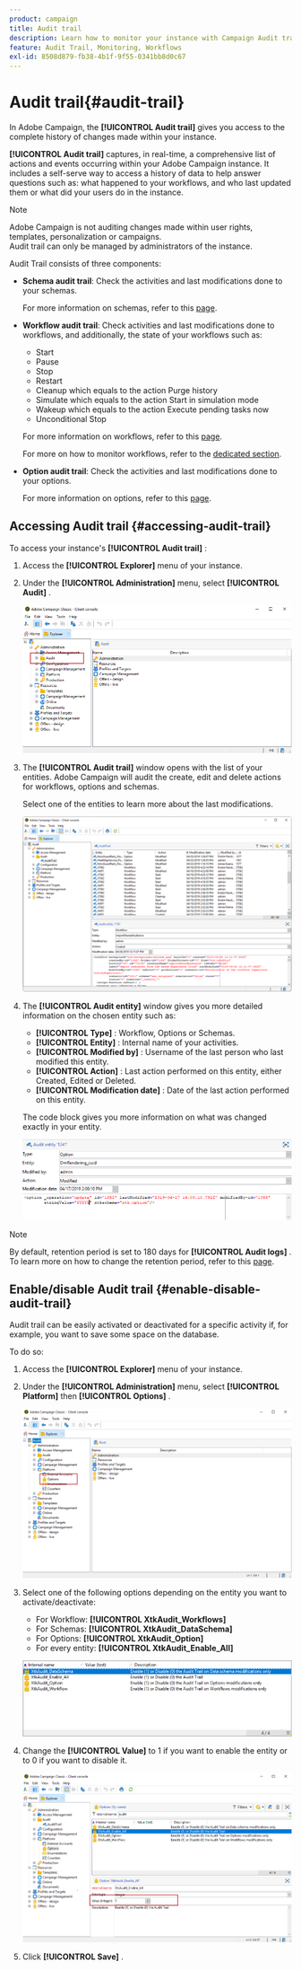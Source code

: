 ```yaml
---
product: campaign
title: Audit trail
description: Learn how to monitor your instance with Campaign Audit trail
feature: Audit Trail, Monitoring, Workflows
exl-id: 8508d879-fb38-4b1f-9f55-0341bb8d0c67
---
```

# Audit trail{#audit-trail}



In Adobe Campaign, the **[!UICONTROL Audit trail]** gives you access to the complete history of changes made within your instance.

**[!UICONTROL Audit trail]** captures, in real-time, a comprehensive list of actions and events occurring within your Adobe Campaign instance. It includes a self-serve way to access a history of data to help answer questions such as: what happened to your workflows, and who last updated them or what did your users do in the instance.

>[!NOTE]
>
>Adobe Campaign is not auditing changes made within user rights, templates, personalization or campaigns.  
>Audit trail can only be managed by administrators of the instance.

Audit Trail consists of three components:

* **Schema audit trail**: Check the activities and last modifications done to your schemas.

  For more information on schemas, refer to this [page](../../configuration/using/data-schemas.md).

* **Workflow audit trail**: Check activities and last modifications done to workflows, and additionally, the state of your workflows such as:

    * Start
    * Pause
    * Stop
    * Restart
    * Cleanup which equals to the action Purge history
    * Simulate which equals to the action Start in simulation mode
    * Wakeup which equals to the action Execute pending tasks now
    * Unconditional Stop

  For more information on workflows, refer to this [page](../../workflow/using/about-workflows.md).
  
  For more on how to monitor workflows, refer to the [dedicated section](../../workflow/using/monitoring-workflow-execution.md).

* **Option audit trail**: Check the activities and last modifications done to your options.

  For more information on options, refer to this [page](../../installation/using/configuring-campaign-options.md).

## Accessing Audit trail {#accessing-audit-trail}

To access your instance's **[!UICONTROL Audit trail]** :

1. Access the **[!UICONTROL Explorer]** menu of your instance.
1. Under the **[!UICONTROL Administration]** menu, select **[!UICONTROL Audit]** .

   ![](assets/audit_trail_1.png)

1. The **[!UICONTROL Audit trail]** window opens with the list of your entities. Adobe Campaign will audit the create, edit and delete actions for workflows, options and schemas.

   Select one of the entities to learn more about the last modifications.

   ![](assets/audit_trail_2.png)

1. The **[!UICONTROL Audit entity]** window gives you more detailed information on the chosen entity such as:

    * **[!UICONTROL Type]** : Workflow, Options or Schemas.
    * **[!UICONTROL Entity]** : Internal name of your activities.
    * **[!UICONTROL Modified by]** : Username of the last person who last modified this entity.
    * **[!UICONTROL Action]** : Last action performed on this entity, either Created, Edited or Deleted.
    * **[!UICONTROL Modification date]** : Date of the last action performed on this entity.

   The code block gives you more information on what was changed exactly in your entity.

   ![](assets/audit_trail_3.png)

>[!NOTE]
>
>By default, retention period is set to 180 days for **[!UICONTROL Audit logs]** . To learn more on how to change the retention period, refer to this [page](../../production/using/database-cleanup-workflow.md#deployment-assistant).

## Enable/disable Audit trail {#enable-disable-audit-trail}

Audit trail can be easily activated or deactivated for a specific activity if, for example, you want to save some space on the database.

To do so:

1. Access the **[!UICONTROL Explorer]** menu of your instance.
1. Under the **[!UICONTROL Administration]** menu, select **[!UICONTROL Platform]** then **[!UICONTROL Options]** .

   ![](assets/audit_trail_4.png)

1. Select one of the following options depending on the entity you want to activate/deactivate:

    * For Workflow: **[!UICONTROL XtkAudit_Workflows]** 
    * For Schemas: **[!UICONTROL XtkAudit_DataSchema]** 
    * For Options: **[!UICONTROL XtkAudit_Option]** 
    * For every entity: **[!UICONTROL XtkAudit_Enable_All]**

   ![](assets/audit_trail_5.png)

1. Change the **[!UICONTROL Value]** to 1 if you want to enable the entity or to 0 if you want to disable it.

   ![](assets/audit_trail_6.png)

1. Click **[!UICONTROL Save]** .
